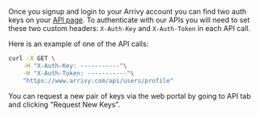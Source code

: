 
Once you signup and login to your Arrivy account you can find two auth keys on your [API page](http://www.arrivy.com/api_info). To authenticate with our APIs you will need to set these two custom headers: `X-Auth-Key` and `X-Auth-Token` in each API call.

Here is an example of one of the API calls:

```sh
curl -X GET \
    -H "X-Auth-Key: -----------"\
    -H "X-Auth-Token: -----------"\
    "https://www.arrivy.com/api/users/profile"
```

You can request a new pair of keys via the web portal by going to API tab and clicking "Request New Keys".